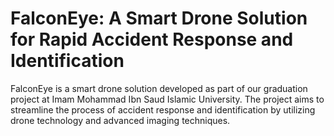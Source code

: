 # FalconEye: A Smart Drone Solution for Rapid Accident Response and Identification
FalconEye is a smart drone solution developed as part of our graduation project at Imam Mohammad Ibn Saud Islamic University. The project aims to streamline the process of accident response and identification by utilizing drone technology and advanced imaging techniques.
